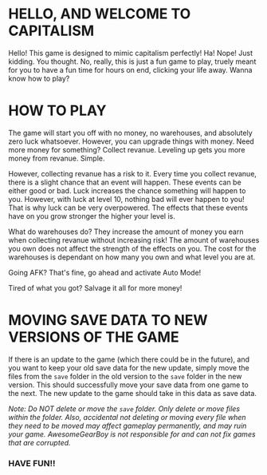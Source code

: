# HELLO, AND WELCOME TO CAPITALISM
Hello! This game is designed to mimic capitalism perfectly! Ha! Nope! Just kidding. You thought. No, really, this is just a fun game to play, truely meant for you to have a fun time for hours on end, clicking your life away. Wanna know how to play?

# HOW TO PLAY
The game will start you off with no money, no warehouses, and absolutely zero luck whatsoever. However, you can upgrade things with money. Need more money for something? Collect revanue. Leveling up gets you more money from revanue. Simple.

However, collecting revanue has a risk to it. Every time you collect revanue, there is a slight chance that an event will happen. These events can be either good or bad. Luck increases the chance something will happen to you. However, with luck at level 10, nothing bad will ever happen to you! That is why luck can be very overpowered. The effects that these events have on you grow stronger the higher your level is.

What do warehouses do? They increase the amount of money you earn when collecting revanue without increasing risk! The amount of warehouses you own does not affect the strength of the effects on you. The cost for the warehouses is dependant on how many you own and what level you are at.

Going AFK? That's fine, go ahead and activate Auto Mode!

Tired of what you got? Salvage it all for more money!

# MOVING SAVE DATA TO NEW VERSIONS OF THE GAME
If there is an update to the game (which there could be in the future), and you want to keep your old save data for the new update, simply move the files from the `save` folder in the old version to the `save` folder in the new version. This should successfully move your save data from one game to the next. The new update to the game should take in this data as save data.

*Note: Do NOT delete or move the `save` folder. Only delete or move files within the folder. Also, accidental not deleting or moving every file when they need to be moved may affect gameplay permanently, and may ruin your game. AwesomeGearBoy is not responsible for and can not fix games that are corrupted.*

### HAVE FUN!!

